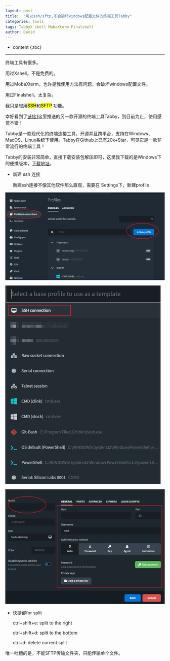 ```yaml
---
layout: post
title:  "可以ssh/sftp,不会破坏windows配置文件的终端工具Tabby"
categories: tools
tags: TabbyX shell MobaXterm Finalshell
author: David
---
```


* content
{:toc}

---

终端工具有很多。

用过Xshell，不是免费的。

用过MobaXterm，也许是我使用方法有问题，会破坏windows配置文件。

用过Finalshell，太复杂。

我只是想用<mark>SSH</mark>和<mark>SFTP</mark> 功能。

幸好看到了[链接1](https://mp.weixin.qq.com/s/vX6Tq30Jnyo4IhLucdVceA)这里推送的另一款开源的终端工具Tabby，到目前为止，使用感觉不错！

Tabby是一款现代化的终端连接工具，开源并且跨平台，支持在Windows、MacOS、Linux系统下使用。Tabby在Github上已有20k+Star，可见它是一款非常流行的终端工具！

Tabby的安装非常简单，直接下载安装包解压即可，这里我下载的是Windows下的便携版本，[下载地址](https://github.com/Eugeny/tabby/releases)。

* 新建 ssh 连接
  
  新建ssh连接不像其他软件那么直观，需要在 Settings下，新建profile

![新建profile](https://github.com/titron/titron.github.io/raw/master/img/2021-12-29-Tabby_terminal_new_profile.png)

![新建ssh连接](https://github.com/titron/titron.github.io/raw/master/img/2021-12-29-Tabby_terminal_new_profile_ssh1.png)

![新建ssh连接config](https://github.com/titron/titron.github.io/raw/master/img/2021-12-29-Tabby_terminal_new_profile_ssh_config.png)
  

* 快捷键for split
  
  ctrl+shift+e: split to the right

  ctrl+shift+d: split to the bottom

  ctrl+d: delete current split


唯一吐槽的是，不能SFTP传输文件夹，只能传输单个文件。
